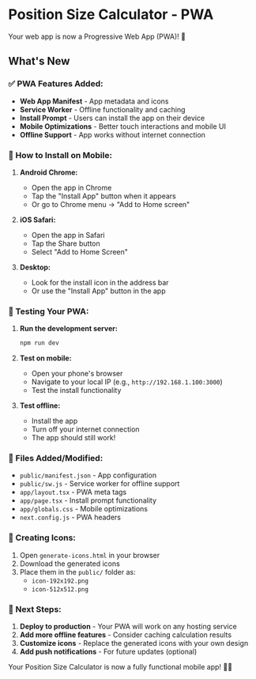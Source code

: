 # Position Size Calculator - PWA

Your web app is now a Progressive Web App (PWA)! 🎉

## What's New

### ✅ PWA Features Added:
- **Web App Manifest** - App metadata and icons
- **Service Worker** - Offline functionality and caching
- **Install Prompt** - Users can install the app on their device
- **Mobile Optimizations** - Better touch interactions and mobile UI
- **Offline Support** - App works without internet connection

### 📱 How to Install on Mobile:

1. **Android Chrome:**
   - Open the app in Chrome
   - Tap the "Install App" button when it appears
   - Or go to Chrome menu → "Add to Home screen"

2. **iOS Safari:**
   - Open the app in Safari
   - Tap the Share button
   - Select "Add to Home Screen"

3. **Desktop:**
   - Look for the install icon in the address bar
   - Or use the "Install App" button in the app

### 🚀 Testing Your PWA:

1. **Run the development server:**
   ```bash
   npm run dev
   ```

2. **Test on mobile:**
   - Open your phone's browser
   - Navigate to your local IP (e.g., `http://192.168.1.100:3000`)
   - Test the install functionality

3. **Test offline:**
   - Install the app
   - Turn off your internet connection
   - The app should still work!

### 📁 Files Added/Modified:

- `public/manifest.json` - App configuration
- `public/sw.js` - Service worker for offline support
- `app/layout.tsx` - PWA meta tags
- `app/page.tsx` - Install prompt functionality
- `app/globals.css` - Mobile optimizations
- `next.config.js` - PWA headers

### 🎨 Creating Icons:

1. Open `generate-icons.html` in your browser
2. Download the generated icons
3. Place them in the `public/` folder as:
   - `icon-192x192.png`
   - `icon-512x512.png`

### 🔧 Next Steps:

1. **Deploy to production** - Your PWA will work on any hosting service
2. **Add more offline features** - Consider caching calculation results
3. **Customize icons** - Replace the generated icons with your own design
4. **Add push notifications** - For future updates (optional)

Your Position Size Calculator is now a fully functional mobile app! 📱✨
